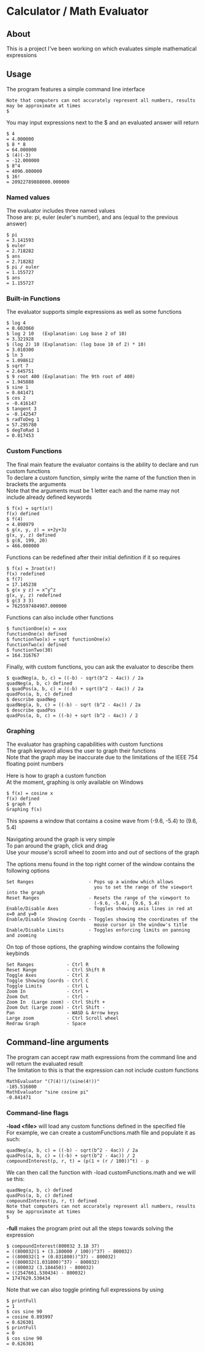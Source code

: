 # Calculator / Math Evaluator

## About

This is a project I've been working on which evaluates simple mathematical expressions

## Usage

The program features a simple command line interface

```text
Note that computers can not accurately represent all numbers, results may be approximate at times
$ 
```

You may input expressions next to the $ and an evaluated answer will return

```text
$ 4
= 4.000000
$ 8 * 8
= 64.000000
$ (4)(-3)
= -12.000000
$ 8^4
= 4096.000000
$ 16!
= 20922789888000.000000
```

### Named values

The evaluator includes three named values \
Those are: pi, euler (euler's number), and ans (equal to the previous answer)

```text
$ pi
= 3.141593
$ euler
= 2.718282
$ ans
= 2.718282
$ pi / euler
= 1.155727
$ ans
= 1.155727
```

### Built-in Functions

The evaluator supports simple expressions as well as some functions

```text
$ log 4
= 0.602060
$ log 2 10   (Explanation: Log base 2 of 10)
= 3.321928
$ (log 2) 10 (Explanation: (log base 10 of 2) * 10)
= 3.010300
$ ln 3
= 1.098612
$ sqrt 7
= 2.645751
$ 9 root 400 (Explanation: The 9th root of 400)
= 1.945888
$ sine 1
= 0.841471
$ cos 2
= -0.416147
$ tangent 3
= -0.142547
$ radToDeg 1
= 57.295780
$ degToRad 1
= 0.017453
```

### Custom Functions

The final main feature the evaluator contains is the ability to declare and run custom functions \
To declare a custom function, simply write the name of the function then in brackets the arguments \
Note that the arguments must be 1 letter each and the name may not include already defined keywords

```text
$ f(x) = sqrt(x!)
f(x) defined
$ f(4)
= 4.898979
$ g(x, y, z) = x+2y+3z
g(x, y, z) defined
$ g(8, 199, 20)
= 466.000000
```

Functions can be redefined after their initial definition if it so requires

```text
$ f(x) = 3root(x!)
f(x) redefined
$ f(7)
= 17.145238
$ g(x y z) = x^y^z
g(x, y, z) redefined
$ g(3 3 3)
= 7625597484987.000000
```

Functions can also include other functions

```text
$ functionOne(x) = xxx
functionOne(x) defined
$ functionTwo(x) = sqrt functionOne(x)
functionTwo(x) defined
$ functionTwo(30)
= 164.316767
```

Finally, with custom functions, you can ask the evaluator to describe them

```text
$ quadNeg(a, b, c) = ((-b) - sqrt(b^2 - 4ac)) / 2a
quadNeg(a, b, c) defined
$ quadPos(a, b, c) = ((-b) + sqrt(b^2 - 4ac)) / 2a
quadPos(a, b, c) defined
$ describe quadNeg
quadNeg(a, b, c) = ((-b) - sqrt (b^2 - 4ac)) / 2a
$ describe quadPos
quadPos(a, b, c) = ((-b) + sqrt (b^2 - 4ac)) / 2
```

### Graphing

The evaluator has graphing capabilities with custom functions \
The graph keyword allows the user to graph their functions \
Note that the graph may be inaccurate due to the limitations of the IEEE 754 floating point numbers

Here is how to graph a custom function \
At the moment, graphing is only available on Windows

```text
$ f(x) = cosine x
f(x) defined
$ graph f
Graphing f(x)
```

This spawns a window that contains a cosine wave from (-9.6, -5.4) to (9.6, 5.4)

Navigating around the graph is very simple \
To pan around the graph, click and drag \
Use your mouse's scroll wheel to zoom into and out of sections of the graph

The options menu found in the top right corner of the window contains the following options
```text
Set Ranges                    - Pops up a window which allows
                                you to set the range of the viewport into the graph
Reset Ranges                  - Resets the range of the viewport to
                                (-9.6, -5.4), (9.6, 5.4)
Enable/Disable Axes           - Toggles showing axis lines in red at x=0 and y=0
Enable/Disable Showing Coords - Toggles showing the coordinates of the
                                mouse cursor in the window's title
Enable/Disable Limits         - Toggles enforcing limits on panning and zooming
```

On top of those options, the graphing window contains the following keybinds
```text
Set Ranges            - Ctrl R
Reset Range           - Ctrl Shift R
Toggle Axes           - Ctrl X
Toggle Showing Coords - Ctrl C
Toggle Limits         - Ctrl L
Zoom In               - Ctrl +
Zoom Out              - Ctrl -
Zoom In  (Large zoom) - Ctrl Shift +
Zoom Out (Large zoom) - Ctrl Shift -
Pan                   - WASD & Arrow keys
Large zoom            - Ctrl Scroll wheel
Redraw Graph          - Space
```

## Command-line arguments

The program can accept raw math expressions from the command line and will return the evaluated result \
The limitation to this is that the expression can not include custom functions

```text
MathEvaluator "(7(4)!)/(sine(4!))"
-185.516800
MathEvaluator "sine cosine pi" 
-0.841471
```

### Command-line flags

**-load <​file>** will load any custom functions defined in the specified file \
For example, we can create a customFunctions.math file and populate it as such:

```text
quadNeg(a, b, c) = ((-b) - sqrt(b^2 - 4ac)) / 2a
quadPos(a, b, c) = ((-b) + sqrt(b^2 - 4ac)) / 2
compoundInterest(p, r, t) = (p(1 + (r / 100))^t) - p
```

We can then call the function with -load customFunctions.math and we will se this:

```text
quadNeg(a, b, c) defined
quadPos(a, b, c) defined
compoundInterest(p, r, t) defined
Note that computers can not accurately represent all numbers, results may be approximate at times
$ 
```

**-full** makes the program print out all the steps towards solving the expression

```text
$ compoundInterest(800032 3.18 37)
= ((800032(1 + (3.180000 / 100))^37) - 800032)
= ((800032(1 + (0.031800))^37) - 800032)
= ((800032(1.031800)^37) - 800032)
= ((800032 (3.184450)) - 800032)
= ((2547661.530434) - 800032)
= 1747629.530434
```

Note that we can also toggle printing full expressions by using
```text
$ printFull
= 1
$ cos sine 90
= cosine 0.893997
= 0.626301
$ printFull
= 0
$ cos sine 90
= 0.626301
```
